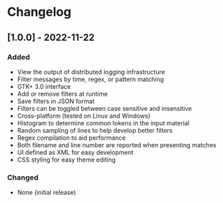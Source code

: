 # Changelog

## [1.0.0] - 2022-11-22

### Added

- View the output of distributed logging infrastructure
- Filter messages by time, regex, or pattern matching
- GTK+ 3.0 interface
- Add or remove filters at runtime
- Save filters in JSON format
- Filters can be toggled between case sensitive and insensitive
- Cross-platform (tested on Linux and Windows)
- Histogram to determine common tokens in the input material
- Random sampling of lines to help develop better filters
- Regex compilation to aid performance
- Both filename and line number are reported when presenting matches
- UI defined as XML for easy development
- CSS styling for easy theme editing

### Changed

- None (initial release)
